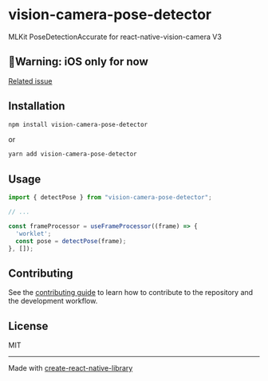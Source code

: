# vision-camera-pose-detector

MLKit PoseDetectionAccurate for react-native-vision-camera V3

## 🚨Warning: iOS only for now
[Related issue](https://github.com/mrousavy/react-native-vision-camera/issues/1771)

## Installation

```sh
npm install vision-camera-pose-detector
```
or
```sh
yarn add vision-camera-pose-detector
```

## Usage

```js
import { detectPose } from "vision-camera-pose-detector";

// ...

const frameProcessor = useFrameProcessor((frame) => {
  'worklet';
  const pose = detectPose(frame);
}, []);
```

## Contributing

See the [contributing guide](CONTRIBUTING.md) to learn how to contribute to the repository and the development workflow.

## License

MIT

---

Made with [create-react-native-library](https://github.com/callstack/react-native-builder-bob)
